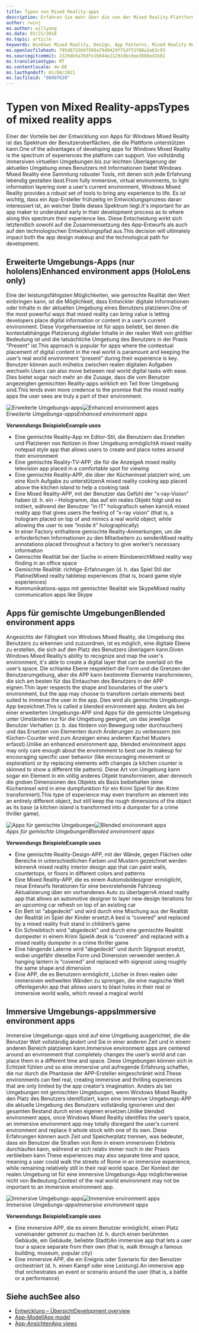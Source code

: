 ```yaml
---
title: Typen von Mixed Reality-apps
description: Erfahren Sie mehr über die von der Mixed Reality-Plattform unterstützten Oberflächen, von immersiven Umgebungen bis hin zu hellen Informationen über die Umgebung eines Benutzers.
author: rwinj
ms.author: willyang
ms.date: 03/21/2018
ms.topic: article
keywords: Windows Mixed Reality, Design, App Patterns, Mixed Reality Headset, Windows Mixed Reality-Headset, Virtual Reality-Headset, hololens
ms.openlocfilehash: 795d8733b9f509a79d9429f75dff2f88a2a63c93
ms.sourcegitcommit: 2329db5a76dfe1b844e21291dbc8ee3888ed1b81
ms.translationtype: MT
ms.contentlocale: de-DE
ms.lasthandoff: 01/08/2021
ms.locfileid: "98007620"
---
```

# <a name="types-of-mixed-reality-apps"></a><span data-ttu-id="e2987-104">Typen von Mixed Reality-apps</span><span class="sxs-lookup"><span data-stu-id="e2987-104">Types of mixed reality apps</span></span>

<span data-ttu-id="e2987-105">Einer der Vorteile bei der Entwicklung von Apps für Windows Mixed Reality ist das Spektrum der Benutzeroberflächen, die die Plattform unterstützen kann.</span><span class="sxs-lookup"><span data-stu-id="e2987-105">One of the advantages of developing apps for Windows Mixed Reality is the spectrum of experiences the platform can support.</span></span> <span data-ttu-id="e2987-106">Von vollständig immersiven virtuellen Umgebungen bis zur leichten Überlagerung der aktuellen Umgebung eines Benutzers mit Informationen bietet Windows Mixed Reality eine Sammlung robuster Tools, mit denen sich jede Erfahrung lebendig gestalten lässt.</span><span class="sxs-lookup"><span data-stu-id="e2987-106">From fully immersive, virtual environments, to light information layering over a user’s current environment, Windows Mixed Reality provides a robust set of tools to bring any experience to life.</span></span> <span data-ttu-id="e2987-107">Es ist wichtig, dass ein App-Ersteller frühzeitig im Entwicklungsprozess daran interessiert ist, an welcher Stelle dieses Spektrum liegt.</span><span class="sxs-lookup"><span data-stu-id="e2987-107">It's important for an app maker to understand early in their development process as to where along this spectrum their experience lies.</span></span> <span data-ttu-id="e2987-108">Diese Entscheidung wirkt sich letztendlich sowohl auf die Zusammensetzung des App-Entwurfs als auch auf den technologischen Entwicklungspfad aus.</span><span class="sxs-lookup"><span data-stu-id="e2987-108">This decision will ultimately impact both the app design makeup and the technological path for development.</span></span>

## <a name="enhanced-environment-apps-hololens-only"></a><span data-ttu-id="e2987-109">Erweiterte Umgebungs-Apps (nur hololens)</span><span class="sxs-lookup"><span data-stu-id="e2987-109">Enhanced environment apps (HoloLens only)</span></span>

<span data-ttu-id="e2987-110">Eine der leistungsfähigsten Möglichkeiten, wie gemischte Realität den Wert einbringen kann, ist die Möglichkeit, dass Entwickler digitale Informationen oder Inhalte in der aktuellen Umgebung eines Benutzers platzieren.</span><span class="sxs-lookup"><span data-stu-id="e2987-110">One of the most powerful ways that mixed reality can bring value is letting developers place digital information or content in a user’s current environment.</span></span> <span data-ttu-id="e2987-111">Diese Vorgehensweise ist für apps beliebt, bei denen die kontextabhängige Platzierung digitaler Inhalte in der realen Welt von größter Bedeutung ist und die tatsächliche Umgebung des Benutzers in der Praxis "Present" ist.</span><span class="sxs-lookup"><span data-stu-id="e2987-111">This approach is popular for apps where the contextual placement of digital content in the real world is paramount and keeping the user’s real world environment “present” during their experience is key.</span></span> <span data-ttu-id="e2987-112">Benutzer können auch mühelos zwischen realen digitalen Aufgaben wechseln.</span><span class="sxs-lookup"><span data-stu-id="e2987-112">Users can also move between real world digital tasks with ease.</span></span> <span data-ttu-id="e2987-113">Dies bietet sogar noch mehr an die Zusage, dass die vom Benutzer angezeigten gemischten Reality-apps wirklich ein Teil Ihrer Umgebung sind.</span><span class="sxs-lookup"><span data-stu-id="e2987-113">This lends even more credence to the promise that the mixed reality apps the user sees are truly a part of their environment.</span></span>

<span data-ttu-id="e2987-114">![Erweiterte Umgebungs-apps](images/enhancedenvironmentapps-640px.jpg)</span><span class="sxs-lookup"><span data-stu-id="e2987-114">![Enhanced environment apps](images/enhancedenvironmentapps-640px.jpg)</span></span><br>
<span data-ttu-id="e2987-115">*Erweiterte Umgebungs-apps*</span><span class="sxs-lookup"><span data-stu-id="e2987-115">*Enhanced environment apps*</span></span>

<span data-ttu-id="e2987-116">**Verwendungs Beispiele**</span><span class="sxs-lookup"><span data-stu-id="e2987-116">**Example uses**</span></span>
* <span data-ttu-id="e2987-117">Eine gemischte Reality-App im Editor-Stil, die Benutzern das Erstellen und Platzieren von Notizen in Ihrer Umgebung ermöglicht</span><span class="sxs-lookup"><span data-stu-id="e2987-117">A mixed reality notepad style app that allows users to create and place notes around their environment</span></span>
* <span data-ttu-id="e2987-118">Eine gemischte Reality-TV-APP, die für die Anzeige</span><span class="sxs-lookup"><span data-stu-id="e2987-118">A mixed reality television app placed in a comfortable spot for viewing</span></span>
* <span data-ttu-id="e2987-119">Eine gemischte Reality-APP, die über der Kücheninsel platziert wird, um eine Koch Aufgabe zu unterstützen</span><span class="sxs-lookup"><span data-stu-id="e2987-119">A mixed reality cooking app placed above the kitchen island to help a cooking task</span></span>
* <span data-ttu-id="e2987-120">Eine Mixed Reality-APP, mit der Benutzer das Gefühl der "x-ray-Vision" haben (d. h. ein – Hologramm, das auf ein reales Objekt folgt und es imitiert, während der Benutzer "in IT" holografisch sehen kann)</span><span class="sxs-lookup"><span data-stu-id="e2987-120">A mixed reality app that gives users the feeling of “x-ray vision” (that is, a hologram placed on top of and mimics a real world object, while allowing the user to see “inside it” holographically)</span></span>
* <span data-ttu-id="e2987-121">In einer Factory enthaltene gemischte Reality-Anmerkungen, um die erforderlichen Informationen zu den Mitarbeitern zu senden</span><span class="sxs-lookup"><span data-stu-id="e2987-121">Mixed reality annotations placed throughout a factory to give worker’s necessary information</span></span>
* <span data-ttu-id="e2987-122">Gemischte Realität bei der Suche in einem Bürobereich</span><span class="sxs-lookup"><span data-stu-id="e2987-122">Mixed reality way finding in an office space</span></span>
* <span data-ttu-id="e2987-123">Gemischte Realität: richtige-Erfahrungen (d. h. das Spiel Stil der Platine)</span><span class="sxs-lookup"><span data-stu-id="e2987-123">Mixed reality tabletop experiences (that is, board game style experiences)</span></span>
* <span data-ttu-id="e2987-124">Kommunikations-apps mit gemischter Realität wie Skype</span><span class="sxs-lookup"><span data-stu-id="e2987-124">Mixed reality communication apps like Skype</span></span>

## <a name="blended-environment-apps"></a><span data-ttu-id="e2987-125">Apps für gemischte Umgebungen</span><span class="sxs-lookup"><span data-stu-id="e2987-125">Blended environment apps</span></span>

<span data-ttu-id="e2987-126">Angesichts der Fähigkeit von Windows Mixed Reality, die Umgebung des Benutzers zu erkennen und zuzuordnen, ist es möglich, eine digitale Ebene zu erstellen, die sich auf den Platz des Benutzers überlagern kann.</span><span class="sxs-lookup"><span data-stu-id="e2987-126">Given Windows Mixed Reality’s ability to recognize and map the user's environment, it's able to create a digital layer that can be overlaid on the user’s space.</span></span> <span data-ttu-id="e2987-127">Die schlanke Ebene respektiert die Form und die Grenzen der Benutzerumgebung, aber die APP kann bestimmte Elemente transformieren, die sich am besten für das Eintauchen des Benutzers in der APP eignen.</span><span class="sxs-lookup"><span data-stu-id="e2987-127">Thin layer respects the shape and boundaries of the user’s environment, but the app may choose to transform certain elements best suited to immerse the user in the app.</span></span> <span data-ttu-id="e2987-128">Dies wird als gemischte Umgebungs-App bezeichnet.</span><span class="sxs-lookup"><span data-stu-id="e2987-128">This is called a blended environment app.</span></span> <span data-ttu-id="e2987-129">Anders als bei einer erweiterten Umgebungs-APP sind Apps für die gemischte Umgebung unter Umständen nur für die Umgebung geeignet, um das jeweilige Benutzer Verhalten (z. b. das fördern von Bewegung oder durchsuchen) und das Ersetzen von Elementen durch Änderungen zu verbessern (ein Küchen-Counter wird zum Anzeigen eines anderen Kachel Musters erfasst).</span><span class="sxs-lookup"><span data-stu-id="e2987-129">Unlike an enhanced environment app, blended environment apps may only care enough about the environment to best use its makeup for encouraging specific user behavior (like encouraging movement or exploration) or by replacing elements with changes (a kitchen counter is skinned to show a different tile pattern).</span></span> <span data-ttu-id="e2987-130">Diese Art von Umgebung kann sogar ein Element in ein völlig anderes Objekt transformieren, aber dennoch die groben Dimensionen des Objekts als Basis beibehalten (eine Kücheninsel wird in eine dumpfunktion für ein Krimi Spiel für den Krimi transformiert).</span><span class="sxs-lookup"><span data-stu-id="e2987-130">This type of experience may even transform an element into an entirely different object, but still keep the rough dimensions of the object as its base (a kitchen island is transformed into a dumpster for a crime thriller game).</span></span>

<span data-ttu-id="e2987-131">![Apps für gemischte Umgebungen](images/blendedenvironmentapps-640px.jpg)</span><span class="sxs-lookup"><span data-stu-id="e2987-131">![Blended environment apps](images/blendedenvironmentapps-640px.jpg)</span></span><br>
<span data-ttu-id="e2987-132">*Apps für gemischte Umgebungen*</span><span class="sxs-lookup"><span data-stu-id="e2987-132">*Blended environment apps*</span></span>

<span data-ttu-id="e2987-133">**Verwendungs Beispiele**</span><span class="sxs-lookup"><span data-stu-id="e2987-133">**Example uses**</span></span>
* <span data-ttu-id="e2987-134">Eine gemischte Reality-Design-APP, mit der Wände, gegen Flächen oder Bereiche in unterschiedlichen Farben und Mustern gezeichnet werden können</span><span class="sxs-lookup"><span data-stu-id="e2987-134">A mixed reality interior design app that can paint walls, countertops, or floors in different colors and patterns</span></span>
* <span data-ttu-id="e2987-135">Eine Mixed Reality-APP, die es einem Automobildesigner ermöglicht, neue Entwurfs Iterationen für eine bevorstehende Fahrzeug Aktualisierung über ein vorhandenes Auto zu überlagern</span><span class="sxs-lookup"><span data-stu-id="e2987-135">A mixed reality app that allows an automotive designer to layer new design iterations for an upcoming car refresh on top of an existing car</span></span>
* <span data-ttu-id="e2987-136">Ein Bett ist "abgedeckt" und wird durch eine Mischung aus der Realität der Realität im Spiel der Kinder ersetzt.</span><span class="sxs-lookup"><span data-stu-id="e2987-136">A bed is “covered” and replaced by a mixed reality fruit stand in children’s game</span></span>
* <span data-ttu-id="e2987-137">Ein Schreibtisch wird "abgedeckt" und durch eine gemischte Realität dumpester in einem Krimi Spiel</span><span class="sxs-lookup"><span data-stu-id="e2987-137">A desk is “covered” and replaced with a mixed reality dumpster in a crime thriller game</span></span>
* <span data-ttu-id="e2987-138">Eine hängende Laterne wird "abgedeckt" und durch Signpost ersetzt, wobei ungefähr dieselbe Form und Dimension verwendet werden.</span><span class="sxs-lookup"><span data-stu-id="e2987-138">A hanging lantern is “covered” and replaced with signpost using roughly the same shape and dimension</span></span>
* <span data-ttu-id="e2987-139">Eine APP, die es Benutzern ermöglicht, Löcher in ihren realen oder immersiven weltweiten Wänden zu sprengen, die eine magische Welt offenlegen</span><span class="sxs-lookup"><span data-stu-id="e2987-139">An app that allows users to blast holes in their real or immersive world walls, which reveal a magical world</span></span>

## <a name="immersive-environment-apps"></a><span data-ttu-id="e2987-140">Immersive Umgebungs-apps</span><span class="sxs-lookup"><span data-stu-id="e2987-140">Immersive environment apps</span></span>

<span data-ttu-id="e2987-141">Immersive Umgebungs-apps sind auf eine Umgebung ausgerichtet, die die Benutzer Welt vollständig ändert und Sie in einer anderen Zeit und in einem anderen Bereich platzieren kann.</span><span class="sxs-lookup"><span data-stu-id="e2987-141">Immersive environment apps are centered around an environment that completely changes the user’s world and can place them in a different time and space.</span></span> <span data-ttu-id="e2987-142">Diese Umgebungen können sich in Echtzeit fühlen und so eine immersive und aufregende Erfahrung schaffen, die nur durch die Phantasie der APP-Ersteller eingeschränkt wird.</span><span class="sxs-lookup"><span data-stu-id="e2987-142">These environments can feel real, creating immersive and thrilling experiences that are only limited by the app creator’s imagination.</span></span> <span data-ttu-id="e2987-143">Anders als bei Umgebungen mit gemischten Umgebungen, wenn Windows Mixed Reality den Platz des Benutzers identifiziert, kann eine immersive Umgebungs-APP die aktuelle Umgebung des Benutzers vollständig ignorieren und den gesamten Bestand durch einen eigenen ersetzen.</span><span class="sxs-lookup"><span data-stu-id="e2987-143">Unlike blended environment apps, once Windows Mixed Reality identifies the user’s space, an immersive environment app may totally disregard the user’s current environment and replace it whole stock with one of its own.</span></span> <span data-ttu-id="e2987-144">Diese Erfahrungen können auch Zeit und Speicherplatz trennen, was bedeutet, dass ein Benutzer die Straßen von Rom in einem immersiven Erlebnis durchlaufen kann, während er sich relativ immer noch in der Praxis verbleiben kann.</span><span class="sxs-lookup"><span data-stu-id="e2987-144">These experiences may also separate time and space, meaning a user could walk the streets of Rome in an immersive experience, while remaining relatively still in their real world space.</span></span> <span data-ttu-id="e2987-145">Der Kontext der realen Umgebung ist für eine immersive Umgebungs-App möglicherweise nicht von Bedeutung.</span><span class="sxs-lookup"><span data-stu-id="e2987-145">Context of the real world environment may not be important to an immersive environment app.</span></span>

<span data-ttu-id="e2987-146">![Immersive Umgebungs-apps](images/windows-mixed-reality-640px.jpg)</span><span class="sxs-lookup"><span data-stu-id="e2987-146">![Immersive environment apps](images/windows-mixed-reality-640px.jpg)</span></span><br>
<span data-ttu-id="e2987-147">*Immersive Umgebungs-apps*</span><span class="sxs-lookup"><span data-stu-id="e2987-147">*Immersive environment apps*</span></span>

<span data-ttu-id="e2987-148">**Verwendungs Beispiele**</span><span class="sxs-lookup"><span data-stu-id="e2987-148">**Example uses**</span></span>
* <span data-ttu-id="e2987-149">Eine immersive APP, die es einem Benutzer ermöglicht, einen Platz voneinander getrennt zu machen (d. h. durch einen berühmten Gebäude, ein Gebäude, beliebte Stadt)</span><span class="sxs-lookup"><span data-stu-id="e2987-149">An immersive app that lets a user tour a space separate from their own (that is, walk through a famous building, museum, popular city)</span></span>
* <span data-ttu-id="e2987-150">Eine immersive APP, die ein Ereignis oder Szenario für den Benutzer orchestriert (d. h. einen Kampf oder eine Leistung).</span><span class="sxs-lookup"><span data-stu-id="e2987-150">An immersive app that orchestrates an event or scenario around the user (that is, a battle or a performance)</span></span>

## <a name="see-also"></a><span data-ttu-id="e2987-151">Siehe auch</span><span class="sxs-lookup"><span data-stu-id="e2987-151">See also</span></span>

* [<span data-ttu-id="e2987-152">Entwicklung – Übersicht</span><span class="sxs-lookup"><span data-stu-id="e2987-152">Development overview</span></span>](../develop/development.md)
* [<span data-ttu-id="e2987-153">App-Modell</span><span class="sxs-lookup"><span data-stu-id="e2987-153">App model</span></span>](app-model.md)
* [<span data-ttu-id="e2987-154">App-Ansichten</span><span class="sxs-lookup"><span data-stu-id="e2987-154">App views</span></span>](app-views.md)
